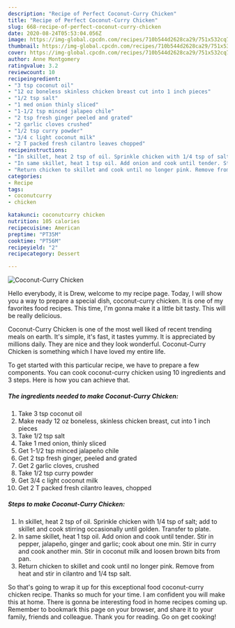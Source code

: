 ```yaml
---
description: "Recipe of Perfect Coconut-Curry Chicken"
title: "Recipe of Perfect Coconut-Curry Chicken"
slug: 668-recipe-of-perfect-coconut-curry-chicken
date: 2020-08-24T05:53:04.056Z
image: https://img-global.cpcdn.com/recipes/710b544d2628ca29/751x532cq70/coconut-curry-chicken-recipe-main-photo.jpg
thumbnail: https://img-global.cpcdn.com/recipes/710b544d2628ca29/751x532cq70/coconut-curry-chicken-recipe-main-photo.jpg
cover: https://img-global.cpcdn.com/recipes/710b544d2628ca29/751x532cq70/coconut-curry-chicken-recipe-main-photo.jpg
author: Anne Montgomery
ratingvalue: 3.2
reviewcount: 10
recipeingredient:
- "3 tsp coconut oil"
- "12 oz boneless skinless chicken breast cut into 1 inch pieces"
- "1/2 tsp salt"
- "1 med onion thinly sliced"
- "1-1/2 tsp minced jalapeo chile"
- "2 tsp fresh ginger peeled and grated"
- "2 garlic cloves crushed"
- "1/2 tsp curry powder"
- "3/4 c light coconut milk"
- "2 T packed fresh cilantro leaves chopped"
recipeinstructions:
- "In skillet, heat 2 tsp of oil. Sprinkle chicken with 1/4 tsp of salt; add to skillet and cook stirring occasionally until golden. Transfer to plate."
- "In same skillet, heat 1 tsp oil. Add onion and cook until tender. Stir in pepper, jalapeño, ginger and garlic; cook about one min. Stir in curry and cook another min. Stir in coconut milk and loosen brown bits from pan."
- "Return chicken to skillet and cook until no longer pink. Remove from heat and stir in cilantro and 1/4 tsp salt."
categories:
- Recipe
tags:
- coconutcurry
- chicken

katakunci: coconutcurry chicken 
nutrition: 105 calories
recipecuisine: American
preptime: "PT35M"
cooktime: "PT56M"
recipeyield: "2"
recipecategory: Dessert

---
```



![Coconut-Curry Chicken](https://img-global.cpcdn.com/recipes/710b544d2628ca29/751x532cq70/coconut-curry-chicken-recipe-main-photo.jpg)

Hello everybody, it is Drew, welcome to my recipe page. Today, I will show you a way to prepare a special dish, coconut-curry chicken. It is one of my favorites food recipes. This time, I'm gonna make it a little bit tasty. This will be really delicious.



Coconut-Curry Chicken is one of the most well liked of recent trending meals on earth. It's simple, it's fast, it tastes yummy. It is appreciated by millions daily. They are nice and they look wonderful. Coconut-Curry Chicken is something which I have loved my entire life.


To get started with this particular recipe, we have to prepare a few components. You can cook coconut-curry chicken using 10 ingredients and 3 steps. Here is how you can achieve that.

<!--inarticleads1-->

##### The ingredients needed to make Coconut-Curry Chicken:

1. Take 3 tsp coconut oil
1. Make ready 12 oz boneless, skinless chicken breast, cut into 1 inch pieces
1. Take 1/2 tsp salt
1. Take 1 med onion, thinly sliced
1. Get 1-1/2 tsp minced jalapeño chile
1. Get 2 tsp fresh ginger, peeled and grated
1. Get 2 garlic cloves, crushed
1. Take 1/2 tsp curry powder
1. Get 3/4 c light coconut milk
1. Get 2 T packed fresh cilantro leaves, chopped




<!--inarticleads2-->

##### Steps to make Coconut-Curry Chicken:

1. In skillet, heat 2 tsp of oil. Sprinkle chicken with 1/4 tsp of salt; add to skillet and cook stirring occasionally until golden. Transfer to plate.
1. In same skillet, heat 1 tsp oil. Add onion and cook until tender. Stir in pepper, jalapeño, ginger and garlic; cook about one min. Stir in curry and cook another min. Stir in coconut milk and loosen brown bits from pan.
1. Return chicken to skillet and cook until no longer pink. Remove from heat and stir in cilantro and 1/4 tsp salt.




So that's going to wrap it up for this exceptional food coconut-curry chicken recipe. Thanks so much for your time. I am confident you will make this at home. There is gonna be interesting food in home recipes coming up. Remember to bookmark this page on your browser, and share it to your family, friends and colleague. Thank you for reading. Go on get cooking!
